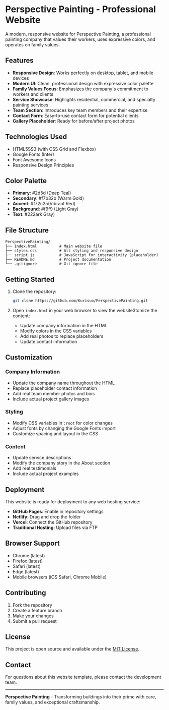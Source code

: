 # Perspective Painting - Professional Website

A modern, responsive website for Perspective Painting, a professional painting company that values their workers, uses expressive colors, and operates on family values.

## Features

- **Responsive Design**: Works perfectly on desktop, tablet, and mobile devices
- **Modern UI**: Clean, professional design with expressive color palette
- **Family Values Focus**: Emphasizes the company's commitment to workers and clients
- **Service Showcase**: Highlights residential, commercial, and specialty painting services
- **Team Section**: Introduces key team members and their expertise
- **Contact Form**: Easy-to-use contact form for potential clients
- **Gallery Placeholder**: Ready for before/after project photos

## Technologies Used

- HTML5SS3 (with CSS Grid and Flexbox)
- Google Fonts (Inter)
- Font Awesome Icons
- Responsive Design Principles

## Color Palette

- **Primary**: #2d5d (Deep Teal)
- **Secondary**: #f7b32b (Warm Gold)
- **Accent**: #f72c25(Vibrant Red)
- **Background**: #f9f9 (Light Gray)
- **Text**: #222ark Gray)

## File Structure

```
PerspectivePainting/
├── index.html          # Main website file
├── styles.css          # All styling and responsive design
├── script.js           # JavaScript for interactivity (placeholder)
├── README.md           # Project documentation
└── .gitignore          # Git ignore file
```

## Getting Started

1. Clone the repository:
   ```bash
   git clone https://github.com/Kurisuo/PerspectivePainting.git
   ```

2. Open `index.html` in your web browser to view the website3tomize the content:
   - Update company information in the HTML
   - Modify colors in the CSS variables
   - Add real photos to replace placeholders
   - Update contact information

## Customization

### Company Information
- Update the company name throughout the HTML
- Replace placeholder contact information
- Add real team member photos and bios
- Include actual project gallery images

### Styling
- Modify CSS variables in `:root` for color changes
- Adjust fonts by changing the Google Fonts import
- Customize spacing and layout in the CSS

### Content
- Update service descriptions
- Modify the company story in the About section
- Add real testimonials
- Include actual project examples

## Deployment

This website is ready for deployment to any web hosting service:

- **GitHub Pages**: Enable in repository settings
- **Netlify**: Drag and drop the folder
- **Vercel**: Connect the GitHub repository
- **Traditional Hosting**: Upload files via FTP

## Browser Support

- Chrome (latest)
- Firefox (latest)
- Safari (latest)
- Edge (latest)
- Mobile browsers (iOS Safari, Chrome Mobile)

## Contributing

1. Fork the repository
2. Create a feature branch
3. Make your changes
4. Submit a pull request

## License

This project is open source and available under the [MIT License](LICENSE).

## Contact

For questions about this website template, please contact the development team.

---

**Perspective Painting** - Transforming buildings into their prime with care, family values, and exceptional craftsmanship. 